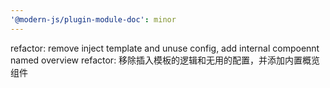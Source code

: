 ```yaml
---
'@modern-js/plugin-module-doc': minor
---
```


refactor: remove inject template and unuse config, add internal compoennt named overview
refactor: 移除插入模板的逻辑和无用的配置，并添加内置概览组件
